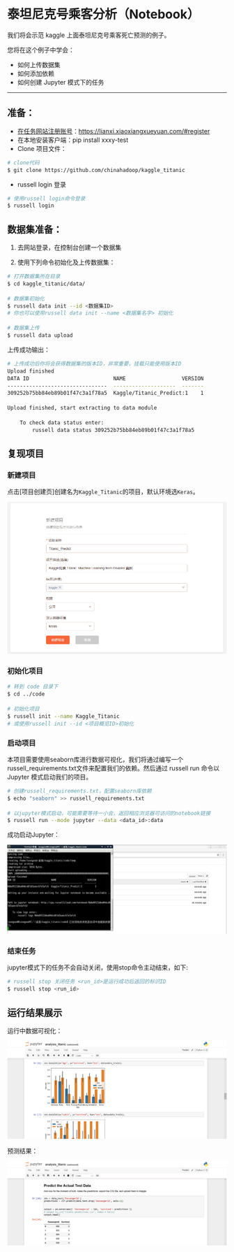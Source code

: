 # 泰坦尼克号乘客分析（Notebook） 

我们将会示范 kaggle 上面泰坦尼克号乘客死亡预测的例子。

您将在这个例子中学会：
- 如何上传数据集
- 如何添加依赖
- 如何创建 Jupyter 模式下的任务

---

## 准备：
* [在任务网站注册账号](https://lianxi.xiaoxiangxueyuan.com/#register)：https://lianxi.xiaoxiangxueyuan.com/#register
* 在本地安装客户端：pip install xxxy-test
* Clone 项目文件：
```bash
# clone代码
$ git clone https://github.com/chinahadoop/kaggle_titanic
```
* russell login 登录
```bash
# 使用russell login命令登录
$ russell login
```


## 数据集准备：
1. 去网站登录，在控制台创建一个数据集

2. 使用下列命令初始化及上传数据集：
```bash
# 打开数据集所在目录
$ cd kaggle_titanic/data/

# 数据集初始化
$ russell data init --id <数据集ID>
# 你也可以使用russell data init --name <数据集名字> 初始化

# 数据集上传
$ russell data upload
```
上传成功输出：
```bash
# 上传成功后你将会获得数据集的版本ID，非常重要，挂载只能使用版本ID
Upload finished
DATA ID                           NAME                  VERSION
--------------------------------  --------------------  -------
309252b75bb84eb89b01f47c3a1f78a5  Kaggle/Titanic_Predict:1    1

Upload finished, start extracting to data module

    To check data status enter:
        russell data status 309252b75bb84eb89b01f47c3a1f78a5
```

## 复现项目

### 新建项目
点击[项目创建页]创建名为`Kaggle_Titanic`的项目，默认环境选`Keras`。

![](/asserts/img/kaggle-titanic-projectnew.png)

### 初始化项目
```bash
# 转到 code 目录下
$ cd ../code

# 初始化项目
$ russell init --name Kaggle_Titanic
# 或使用russell init --id <项目概览ID>初始化
```

### 启动项目
本项目需要使用seaborn库进行数据可视化，我们将通过编写一个russell_requirements.txt文件来配置我们的依赖。然后通过 russell run 命令以 Jupyter 模式启动我们的项目。
```bash
# 创建russell_requirements.txt，配置seaborn库依赖
$ echo "seaborn" >> russell_requirements.txt

# 以jupyter模式启动，可能需要等待一小会，返回相应浏览器可访问的notebook链接
$ russell run --mode jupyter --data <data_id>:data
```

成功启动Jupyter：

![](/asserts/img/kaggle-titanic-projectrunsuccess.png)

### 结束任务
jupyter模式下的任务不会自动关闭，使用stop命令主动结束，如下:
```bash
# russell stop 关闭任务 <run_id>是运行成功后返回的标识ID
$ russell stop <run_id>
```

## 运行结果展示
运行中数据可视化：

![](/asserts/img/kaggle-titanic-result1.png)

预测结果：

![](/asserts/img/kaggle-titanic-result2.png)


